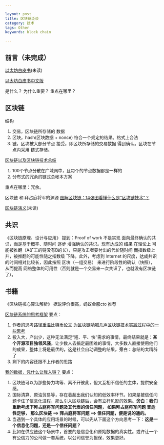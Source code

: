 ```yaml
---

layout: post
title: 区块链泛谈
category: 技术
tags: Other
keywords: block chain

---
```


## 前言（未完成）

[以太坊白皮书](https://github.com/ethereum/wiki/wiki/White-Paper)(未读)

[以太坊白皮书中文版](https://ethfans.org/posts/ethereum-whitepaper)

是什么？
为什么重要？
重点在哪里？
	
## 区块链

结构

1. 交易，区块链所存储的 数据
2. 区块，hash(区块数据  + nonce) 符合一个规定的结果。格式上合法 
3. 链，区块被大部分节点 接受，即区块所存储的交易数据 得到确认。区块在节点内采用 链式存储。

	
[区块链以及区块链技术总结](https://zhuanlan.zhihu.com/p/22609209)

1. 100个节点分散在广域网中，且每个的节点数据都是一样的
2. 分布式的冗余的链式总帐本方案


重点在哪里：冗余。

区块链 和 拜占庭将军的渊源 [ 图解区块链：14张图看懂什么是“区块链技术”？](https://blog.csdn.net/wo541075754/article/details/54743138)


[区块链演义](https://zhuanlan.zhihu.com/c_106064493)(未读)




## 共识

《区块链原理、设计与应用》 提到：Proof of work 不是实现 面向最终确认的共识，而是基于概率、随时间 逐步 增强确认的共识。现有达成的 结果 在理论上 可能被推翻（A矿工的链没有B的长），只是攻击者要付出的代价随时间 而指数级上升，被推翻的可能性随之指数级 下降。此外，考虑到 Internet 的尺度，达成共识的时间相对比较长，因此按照 区块（一组交易） 来进行阶段性的确认（快照），从而提高 网络整体的可用性（否则就是一个交易来一次共识了，也就没有区块链了）。

##  书籍

《区块链核心算法解析》 据说评价很高，蚂蚁金服cto 推荐

[区块链系统的思考框架](https://zhuanlan.zhihu.com/p/35967209) 要点：

1. 作者的思考路径[重温比特币论文](https://mp.weixin.qq.com/s?__biz=MzUzNTI3NjkwMw==&mid=2247483757&idx=1&sn=bc6d71d981178609a62b2c5d1e6ea588&chksm=fa86bd65cdf13473f0b78612071df3ba1e8da8c761038393e01924927dae8cd2aed36740a680&scene=21#wechat_redirect) [为区块链呐喊几声](https://mp.weixin.qq.com/s?__biz=MzUzNTI3NjkwMw==&mid=2247483766&idx=1&sn=02cdc48d6676bc2c720d6b89bc5e59d3&chksm=fa86bd7ecdf134680231c266162e9c66116f218a2316754494dad6045da3566d2c4e724df8b6&scene=21#wechat_redirect)[区块链技术实践过程中的一些思考](https://mp.weixin.qq.com/s?__biz=MzUzNTI3NjkwMw==&mid=2247483772&idx=1&sn=2a509a471be80fb7e49652cf0d0b40c2&chksm=fa86bd74cdf13462e366ce809fc5cce196405930cc00235172abbece188cf310858666f7292b&scene=21#wechat_redirect)
2. 投入大，产出少，这种无法满足“短、平、快”需求的事情，最终结果就是：**某个开源项目独领风骚**。让少数人去搞定最困难的事情，大多数人直接使用他们的成果，整体上将是最优的，这是社会自动调整的结果。旁白：总结的太精辟了
3. 剩下的内容还跟不上作者的思路

[我的数据，凭什么让我入链？](https://mp.weixin.qq.com/s?__biz=MzUzNTI3NjkwMw==&mid=2247483788&idx=1&sn=13d60d6a9986e13c94b63a13e564b4f5&chksm=fa86bd84cdf13492d881d0e7bbabbc37b229456c1da73af0ae934f0fcd853bb0c0d6d3f726aa&mpshare=1&scene=23&srcid=04245TRCWGNY9pZLhj7at4U5#rd) 要点：

1. 区块链可以为那些势力均等、离不开彼此，但又互相不信任的主体，提供安全感。
2. 国际清算、原油贸易等，存在着超出我们认知的低效率环节。如果是被信任问题卡住了信息化进程，那么引入区块链后，会有立杆见影的效果。**旁白：我们重新考虑下拜占庭将军问题及其代表的信任问题， 如果拜占庭将军问题 普适性足够， 那么区块链 ==> 拜占庭将军问题 ==> 信任问题，便是说的通的。**
2. 当遇到一个具体的应用场景的时候，可以先从下面这个方向思考一下：**这是一个信息化问题，还是一个信任问题？**
3. 比如在供应链这个场景中，首要的是信息化和原始数据的真实性。或许让一个有公信力的公司做一套系统，以公司信誉为担保，效果更好。